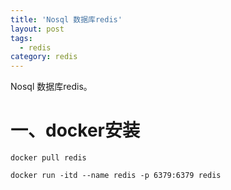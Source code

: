```yaml
---
title: 'Nosql 数据库redis'
layout: post
tags:
  - redis
category: redis
---
```

Nosql 数据库redis。

<!--more-->

# 一、docker安装

```shell
docker pull redis

docker run -itd --name redis -p 6379:6379 redis

```

